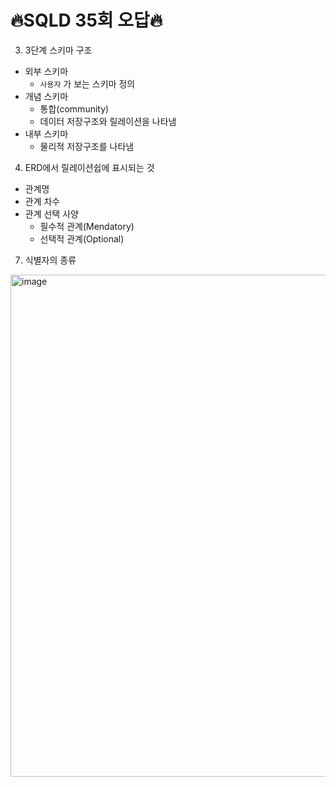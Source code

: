 # 🔥SQLD 35회 오답🔥
3. 3단계 스키마 구조
* 외부 스키마 
    * `사용자` 가 보는 스키마 정의
* 개념 스키마 
    * 통합(community) 
    * 데이터 저장구조와 릴레이션을 나타냄
* 내부 스키마 
    * 물리적 저장구조를 나타냄
4. ERD에서 릴레이션쉽에 표시되는 것
* 관계명
* 관계 차수
* 관계 선택 사양
    * 필수적 관계(Mendatory)
    * 선택적 관계(Optional)
7. 식별자의 종류 
<img width="803" alt="image" src="https://user-images.githubusercontent.com/62399318/221554551-25874456-4d4e-491d-bab6-2c63e1430334.png">

  

